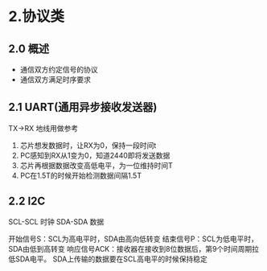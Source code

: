 # 2.协议类
## 2.0 概述
- 通信双方约定信号的协议
- 通信双方满足时序要求
## 2.1 UART(通用异步接收发送器)
TX->RX
地线用做参考
1. 芯片想发数据时，让RX为0，保持一段时间t
2. PC感知到RX从1变为0，知道2440即将发送数据
3. 芯片再根据数据改变高低电平，为一位维持时间T
4. PC在1.5T的时候开始检测数据间隔1.5T

## 2.2 I2C
SCL-SCL 时钟
SDA-SDA 数据 

开始信号S：SCL为高电平时，SDA由高向低转变
结束信号P：SCL为低电平时，SDA由低到高转变
响应信号ACK：接收器在接收到8位数据后，第9个时间周期拉低SDA电平。
SDA上传输的数据要在SCL高电平的时候保持稳定